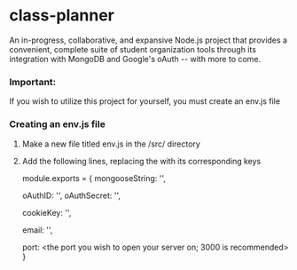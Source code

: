 # class-planner
An in-progress, collaborative, and expansive Node.js project that provides a convenient, complete suite of student organization tools through its integration with MongoDB and Google's oAuth -- with more to come.

### Important:
If you wish to utilize this project for yourself, you must create an env.js file

### Creating an env.js file
1. Make a new file titled env.js in the /src/ directory
2. Add the following lines, replacing the <enclosed text> with its corresponding keys
  
    module.exports = {
      mongooseString: '<your MongoDB connection string>',

      oAuthID: '<your Google oAuth ID>',
      oAuthSecret: '<your Google oAuth secret>',

      cookieKey: '<a secure password used to encrypt login cookies>',

      email: '<your support email>',

      port: <the port you wish to open your server on; 3000 is recommended>
    }
